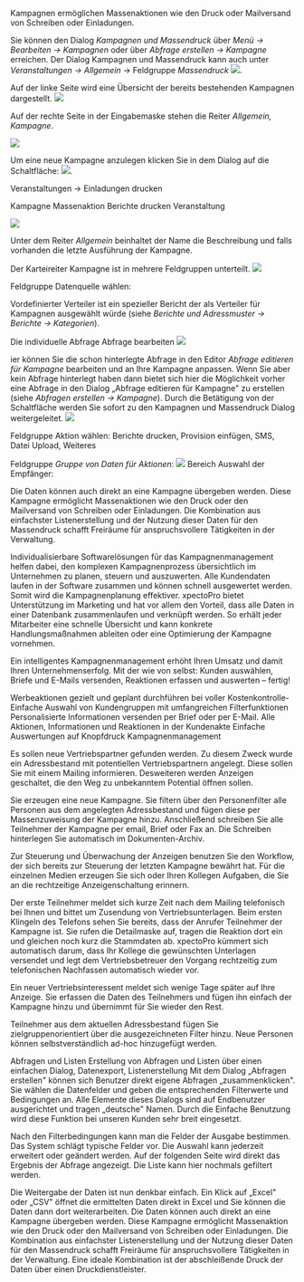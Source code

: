 Kampagnen ermöglichen Massenaktionen wie den Druck oder Mailversand von Schreiben oder Einladungen.

Sie können den Dialog *Kampagnen und Massendruck*  über *Menü → Bearbeiten → Kampagnen* oder über *Abfrage erstellen → Kampagne* erreichen. Der Dialog Kampagnen und Massendruck kann auch unter *Veranstaltungen → Allgemein* → Feldgruppe *Massendruck*  ![](http://xpecto.github.io/docs/img/img_1435065119358.png).


Auf der linke Seite wird eine Übersicht der bereits bestehenden Kampagnen dargestellt.
![](http://xpecto.github.io/docs/img/img_1434112012527.png)

Auf der rechte Seite in der Eingabemaske stehen die Reiter *Allgemein, Kampagne*.

![](http://xpecto.github.io/docs/img/img_1434111789606.png)

Um eine neue Kampagne anzulegen klicken Sie in dem Dialog auf die Schaltfläche: ![](http://xpecto.github.io/docs/img/img_1421833044056.png).


Veranstaltungen → Einladungen drucken

Kampagne Massenaktion Berichte drucken Veranstaltung

![](http://xpecto.github.io/docs/img/img_1426683781377.png)



Unter dem Reiter *Allgemein* beinhaltet der Name die Beschreibung und falls vorhanden die letzte Ausführung der Kampagne.

Der Karteireiter Kampagne ist in mehrere Feldgruppen unterteilt.
![](http://xpecto.github.io/docs/img/img_1426689870428.png)

Feldgruppe Datenquelle wählen:

Vordefinierter Verteiler ist ein spezieller Bericht der als Verteiler für Kampagnen ausgewählt würde (siehe *Berichte und Adressmuster → Berichte → Kategorien*).

Die individuelle Abfrage Abfrage bearbeiten 
![](http://xpecto.github.io/docs/img/img_1433863956586.png)

ier können Sie die schon hinterlegte Abfrage in den Editor *Abfrage editieren für Kampagne* bearbeiten und an Ihre Kampagne anpassen. Wenn Sie aber kein Abfrage  hinterlegt haben dann bietet sich hier die Möglichkeit vorher eine Abfrage in den Dialog „Abfrage editieren für Kampagne" zu erstellen (siehe *Abfragen erstellen → Kampagne*). 
Durch die Betätigung von der Schaltfläche werden Sie sofort zu den Kampagnen und Massendruck Dialog weitergeleitet.
![](http://xpecto.github.io/docs/img/img_1433864762504.png)

Feldgruppe Aktion wählen:
Berichte drucken, Provision einfügen, SMS, Datei Upload, Weiteres

Feldgruppe  *Gruppe von Daten für Aktionen*:
![](http://xpecto.github.io/docs/img/img_1426685469516.png)
Bereich Auswahl der Empfänger:

Die Daten können auch direkt an eine Kampagne übergeben werden. Diese Kampagne ermöglicht Massenaktionen wie den Druck oder den Mailversand von Schreiben oder Einladungen. Die Kombination aus einfachster Listenerstellung und der Nutzung dieser Daten für den Massendruck schafft Freiräume für anspruchsvollere Tätigkeiten in der Verwaltung.

Individualisierbare Softwarelösungen  für das Kampagnenmanagement helfen dabei, den komplexen Kampagnenprozess übersichtlich im Unternehmen zu planen, steuern und auszuwerten. Alle Kundendaten laufen in der Software zusammen und können schnell ausgewertet werden. Somit wird die Kampagnenplanung effektiver.  xpectoPro bietet Unterstützung im Marketing und hat vor allem den Vorteil, dass alle Daten in einer Datenbank zusammenlaufen und verknüpft werden. So erhält jeder Mitarbeiter eine schnelle Übersicht und kann konkrete Handlungsmaßnahmen ableiten oder eine Optimierung der Kampagne vornehmen.

Ein intelligentes Kampagnenmanagement erhöht Ihren Umsatz und damit Ihren Unternehmenserfolg. Mit der  wie von selbst: Kunden auswählen, Briefe und E-Mails versenden, Reaktionen erfassen und auswerten – fertig!

Werbeaktionen gezielt und geplant durchführen bei voller Kostenkontrolle-
Einfache Auswahl von Kundengruppen mit umfangreichen Filterfunktionen
Personalisierte Informationen versenden per Brief oder per E-Mail.
Alle Aktionen, Informationen und Reaktionen in der Kundenakte
Einfache Auswertungen auf Knopfdruck
Kampagnenmanagement


Es sollen neue Vertriebspartner gefunden werden. Zu diesem Zweck wurde ein Adressbestand mit potentiellen Vertriebspartnern angelegt. Diese sollen Sie mit einem Mailing informieren. Desweiteren werden Anzeigen geschaltet, die den Weg zu unbekanntem Potential öffnen sollen. 

Sie erzeugen eine neue Kampagne. Sie filtern über den Personenfilter alle Personen aus dem angelegten Adressbestand und fügen diese per Massenzuweisung der Kampagne hinzu. Anschließend schreiben Sie alle Teilnehmer der Kampagne per email, Brief oder Fax an. Die Schreiben hinterlegen Sie automatisch im Dokumenten-Archiv.

Zur Steuerung und Überwachung der Anzeigen benutzen Sie den Workflow, der sich bereits zur Steuerung der letzten Kampagne bewährt hat. Für die einzelnen Medien erzeugen Sie sich oder Ihren Kollegen Aufgaben, die Sie an die rechtzeitige Anzeigenschaltung erinnern.

Der erste Teilnehmer meldet sich kurze Zeit nach dem Mailing telefonisch bei Ihnen und bittet um Zusendung von Vertriebsunterlagen. Beim ersten Klingeln des Telefons sehen Sie bereits, dass der Anrufer Teilnehmer der Kampagne ist. Sie rufen die Detailmaske auf, tragen die Reaktion dort ein und gleichen noch kurz die Stammdaten ab.  xpectoPro kümmert sich automatisch darum, dass Ihr Kollege die gewünschten Unterlagen versendet und legt dem Vertriebsbetreuer den Vorgang rechtzeitig zum telefonischen Nachfassen automatisch wieder vor.

Ein neuer Vertriebsinteressent meldet sich wenige Tage später auf Ihre Anzeige. Sie erfassen die Daten des Teilnehmers und fügen ihn einfach der Kampagne hinzu und übernimmt für Sie wieder den Rest.

Teilnehmer aus dem aktuellen Adressbestand fügen Sie zielgruppenorientiert über die ausgezeichneten Filter  hinzu. Neue Personen können selbstverständlich ad-hoc hinzugefügt werden.

Abfragen und Listen
Erstellung von Abfragen und Listen über einen einfachen Dialog, Datenexport, Listenerstellung
Mit dem Dialog „Abfragen erstellen" können sich Benutzer direkt eigene Abfragen „zusammenklicken". Sie wählen die Datenfelder und geben die entsprechenden Filterwerte und Bedingungen an. Alle Elemente dieses Dialogs sind auf Endbenutzer ausgerichtet und tragen „deutsche" Namen. Durch die Einfache Benutzung wird diese Funktion bei unseren Kunden sehr breit eingesetzt. 

Nach den Filterbedingungen kann man die Felder der Ausgabe bestimmen. Das System schlägt typische Felder vor. Die Auswahl kann jederzeit erweitert oder geändert werden. Auf der folgenden Seite wird direkt das Ergebnis der Abfrage angezeigt. Die Liste kann hier nochmals gefiltert werden. 

Die Weitergabe der Daten ist nun denkbar einfach. Ein Klick auf „Excel" oder „CSV" öffnet die ermittelten Daten direkt in Excel und Sie können die Daten dann dort weiterarbeiten.
Die Daten können auch direkt an eine Kampagne übergeben werden. Diese Kampagne ermöglicht Massenaktion wie den Druck oder den Mailversand von Schreiben oder Einladungen. Die Kombination aus einfachster Listenerstellung und der Nutzung dieser Daten für den Massendruck schafft Freiräume für anspruchsvollere Tätigkeiten in der Verwaltung. 
Eine ideale Kombination ist der abschleißende Druck der Daten über einen Druckdienstleister.

